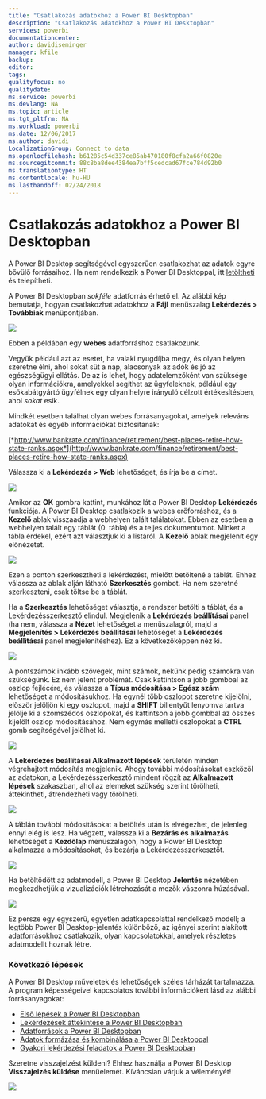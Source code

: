 ```yaml
---
title: "Csatlakozás adatokhoz a Power BI Desktopban"
description: "Csatlakozás adatokhoz a Power BI Desktopban"
services: powerbi
documentationcenter: 
author: davidiseminger
manager: kfile
backup: 
editor: 
tags: 
qualityfocus: no
qualitydate: 
ms.service: powerbi
ms.devlang: NA
ms.topic: article
ms.tgt_pltfrm: NA
ms.workload: powerbi
ms.date: 12/06/2017
ms.author: davidi
LocalizationGroup: Connect to data
ms.openlocfilehash: b61285c54d337ce85ab470180f8cfa2a66f0820e
ms.sourcegitcommit: 88c8ba8dee4384ea7bff5cedcad67fce784d92b0
ms.translationtype: HT
ms.contentlocale: hu-HU
ms.lasthandoff: 02/24/2018
---
```

# <a name="connect-to-data-in-power-bi-desktop"></a>Csatlakozás adatokhoz a Power BI Desktopban
A Power BI Desktop segítségével egyszerűen csatlakozhat az adatok egyre bővülő forrásaihoz. Ha nem rendelkezik a Power BI Desktoppal, itt [letöltheti](http://go.microsoft.com/fwlink/?LinkID=521662) és telepítheti.

A Power BI Desktopban *sokféle* adatforrás érhető el. Az alábbi kép bemutatja, hogyan csatlakozhat adatokhoz a **Fájl** menüszalag **Lekérdezés \> Továbbiak** menüpontjában.

![](media/desktop-connect-to-data/getdatavid_smallv2.gif)

Ebben a példában egy **webes** adatforráshoz csatlakozunk.

Vegyük például azt az esetet, ha valaki nyugdíjba megy, és olyan helyen szeretne élni, ahol sokat süt a nap, alacsonyak az adók és jó az egészségügyi ellátás. De az is lehet, hogy adatelemzőként van szüksége olyan információkra, amelyekkel segíthet az ügyfeleknek, például egy esőkabátgyártó ügyfélnek egy olyan helyre irányuló célzott értékesítésben, ahol *sokat* esik.

Mindkét esetben találhat olyan webes forrásanyagokat, amelyek releváns adatokat és egyéb információkat biztosítanak:

[*http://www.bankrate.com/finance/retirement/best-places-retire-how-state-ranks.aspx*](http://www.bankrate.com/finance/retirement/best-places-retire-how-state-ranks.aspx)

Válassza ki a **Lekérdezés \> Web** lehetőséget, és írja be a címet.

![](media/desktop-connect-to-data/connecttodata_3.png)

Amikor az **OK** gombra kattint, munkához lát a Power BI Desktop **Lekérdezés** funkciója. A Power BI Desktop csatlakozik a webes erőforráshoz, és a **Kezelő** ablak visszaadja a webhelyen talált találatokat. Ebben az esetben a webhelyen talált egy táblát (0. tábla) és a teljes dokumentumot. Minket a tábla érdekel, ezért azt választjuk ki a listáról. A **Kezelő** ablak megjelenít egy előnézetet.

![](media/desktop-connect-to-data/datasources_fromnavigatordialog.png)

Ezen a ponton szerkesztheti a lekérdezést, mielőtt betöltené a táblát. Ehhez válassza az ablak alján látható **Szerkesztés** gombot. Ha nem szeretné szerkeszteni, csak töltse be a táblát.

Ha a **Szerkesztés** lehetőséget választja, a rendszer betölti a táblát, és a Lekérdezésszerkesztő elindul. Megjelenik a **Lekérdezés beállításai** panel (ha nem, válassza a **Nézet** lehetőséget a menüszalagról, majd a **Megjelenítés \> Lekérdezés beállításai** lehetőséget a **Lekérdezés beállításai** panel megjelenítéshez). Ez a következőképpen néz ki.

![](media/desktop-connect-to-data/designer_gsg_editquery.png)

A pontszámok inkább szövegek, mint számok, nekünk pedig számokra van szükségünk. Ez nem jelent problémát. Csak kattintson a jobb gombbal az oszlop fejlécére, és válassza a **Típus módosítása \> Egész szám** lehetőséget a módosításukhoz. Ha egynél több oszlopot szeretne kijelölni, először jelöljön ki egy oszlopot, majd a **SHIFT** billentyűt lenyomva tartva jelölje ki a szomszédos oszlopokat, és kattintson a jobb gombbal az összes kijelölt oszlop módosításához. Nem egymás melletti oszlopokat a **CTRL** gomb segítségével jelölhet ki.

![](media/desktop-connect-to-data/designer_gsg_changedatatype.png)

A **Lekérdezés beállításai** **Alkalmazott lépések** területén minden végrehajtott módosítás megjelenik. Ahogy további módosításokat eszközöl az adatokon, a Lekérdezésszerkesztő mindent rögzít az **Alkalmazott lépések** szakaszban, ahol az elemeket szükség szerint törölheti, áttekintheti, átrendezheti vagy törölheti.

![](media/desktop-connect-to-data/designer_gsg_appliedsteps_changedtype.png)

A táblán további módosításokat a betöltés után is elvégezhet, de jelenleg ennyi elég is lesz. Ha végzett, válassza ki a **Bezárás és alkalmazás** lehetőséget a **Kezdőlap** menüszalagon, hogy a Power BI Desktop alkalmazza a módosításokat, és bezárja a Lekérdezésszerkesztőt.

![](media/desktop-connect-to-data/connecttodata_closenload.png)

Ha betöltődött az adatmodell, a Power BI Desktop **Jelentés** nézetében megkezdhetjük a vizualizációk létrehozását a mezők vászonra húzásával.

![](media/desktop-connect-to-data/connecttodata_dragontoreportview.png)

Ez persze egy egyszerű, egyetlen adatkapcsolattal rendelkező modell; a legtöbb Power BI Desktop-jelentés különböző, az igényei szerint alakított adatforrásokhoz csatlakozik, olyan kapcsolatokkal, amelyek részletes adatmodellt hoznak létre. 

### <a name="next-steps"></a>Következő lépések
A Power BI Desktop műveletek és lehetőségek széles tárházát tartalmazza. A program képességeivel kapcsolatos további információkért lásd az alábbi forrásanyagokat:

* [Első lépések a Power BI Desktopban](desktop-getting-started.md)
* [Lekérdezések áttekintése a Power BI Desktopban](desktop-query-overview.md)
* [Adatforrások a Power BI Desktopban](desktop-data-sources.md)
* [Adatok formázása és kombinálása a Power BI Desktoppal](desktop-shape-and-combine-data.md)
* [Gyakori lekérdezési feladatok a Power BI Desktopban](desktop-common-query-tasks.md)   

Szeretne visszajelzést küldeni? Ehhez használja a Power BI Desktop **Visszajelzés küldése** menüelemét. Kíváncsian várjuk a véleményét!

![](media/desktop-connect-to-data/sendfeedback.png)

